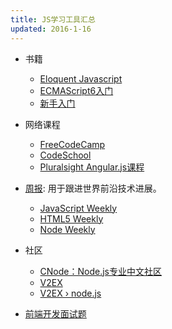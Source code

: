 ```yaml
---
title: JS学习工具汇总
updated: 2016-1-16
---
```

- 书籍
  - [Eloquent Javascript](http://eloquentjavascript.net)
  - [ECMAScript6入门](http://book.douban.com/subject/25966265/)
  - [新手入门](https://cnodejs.org/getstart)

- 网络课程
  - [FreeCodeCamp](http://www.freecodecamp.com/)
  - [CodeSchool](https://www.codeschool.com/)
  - [Pluralsight Angular.js课程](https://app.pluralsight.com/library/courses/angularjs-get-started/table-of-contents)
  

- [周报](https://cooperpress.com/): 用于跟进世界前沿技术进展。
  - [JavaScript Weekly](http://javascriptweekly.com/)
  - [HTML5 Weekly](http://html5weekly.com)
  - [Node Weekly](http://nodeweekly.com/)

- 社区
  - [CNode：Node.js专业中文社区](https://cnodejs.org/)
  - [V2EX](http://v2ex.com/)
  - [V2EX › node.js](http://v2ex.com/go/nodejs)

- [前端开发面试题](https://github.com/markyun/My-blog/tree/master/Front-end-Developer-Questions)